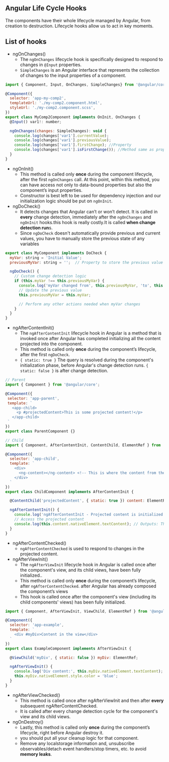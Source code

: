 ## Angular Life Cycle Hooks
The components have their whole lifecycle managed by Angular, from creation to destruction. Lifecycle hooks allow us to act in key moments.
## List of hooks
- ngOnChanges()  
  - The ```ngOnChanges``` lifecycle hook is specifically designed to respond to changes in ```@Input``` properties.
  - ```SimpleChanges``` is an Angular interface that represents the collection of changes to the input properties of a component. 
```javascript
import { Component, Input, OnChanges, SimpleChanges} from '@angular/core';

@Component({
  selector: 'app-my-comp2',
  templateUrl: './my-comp2.component.html',
  styleUrl: './my-comp2.component.scss',
})
export class MyComp2Component implements OnInit, OnChanges {
  @Input() var1!: number;

  ngOnChanges(changes: SimpleChanges): void {
    console.log(changes['var1'].currentValue);
    console.log(changes['var1'].previousValue);
    console.log(changes['var1'].firstChange); //Property
    console.log(changes['var1'].isFirstChange()); //Method same as property
  }
}
```
- ngOnInit()  
  - This method is called only __once__ during the component lifecycle, after the first ```ngOnChanges``` call. At this point, within this method, you can have access not only to data-bound properties but also the component’s input properties.
  - Constructor is best left to be used for dependency injection and our initialization logic should be put on ```ngOnInit```.
- ngDoCheck()
  -  It detects changes that Angular can’t or won’t detect. It is called in **every** change detection, immediately after the ```ngOnChanges``` and ```ngOnInit``` hooks.this hook is really costly.It is called **when change detection run**s.
  -  Since ```ngDoCheck``` doesn't automatically provide previous and current values, you have to manually store the previous state of any variables
```javascript
export class MyComponent implements DoCheck {
  myVar: string = 'Initial Value';
  previousMyVar: string = '';  // Property to store the previous value

  ngDoCheck() {
    // Custom change detection logic
    if (this.myVar !== this.previousMyVar) {
      console.log('myVar changed from', this.previousMyVar, 'to', this.myVar);
      // Update the previous value
      this.previousMyVar = this.myVar;

      // Perform any other actions needed when myVar changes
    }
  }
}
```
- ngAfterContentInit()
  - The ```ngAfterContentInit``` lifecycle hook in Angular is a method that is invoked once after Angular has completed initializing all the content projected into the component.
  - This method is called only **once** during the component’s lifecycle, after the first ```ngDoCheck```.
  - ```{ static: true }``` The query is resolved during the component's initialization phase, before Angular's change detection runs. ```{ static: false }``` is after change detection.
 ```javascript
// Parent
import { Component } from '@angular/core';

@Component({
  selector: 'app-parent',
  template: `
    <app-child>
      <p #projectedContent>This is some projected content!</p>
    </app-child>
  `
})
export class ParentComponent {}
```
```javascript
// Child
import { Component, AfterContentInit, ContentChild, ElementRef } from '@angular/core';

@Component({
  selector: 'app-child',
  template: `
    <div>
      <ng-content></ng-content> <!-- This is where the content from the parent is projected -->
    </div>
  `
})
export class ChildComponent implements AfterContentInit {

  @ContentChild('projectedContent', { static: true }) content: ElementRef;

  ngAfterContentInit() {
    console.log('ngAfterContentInit - Projected content is initialized');
    // Access the projected content
    console.log(this.content.nativeElement.textContent); // Outputs: This is some projected content!
  }
}
```
- ngAfterContentChecked()
  -  ```ngAfterContentChecked``` is used to respond to changes in the projected content.
- ngAfterViewInit()
  - The ```ngAfterViewInit``` lifecycle hook in Angular is called once after the component's view, and its child views, have been fully initialized..
  - This method is called only **once** during the component’s lifecycle, after ```ngAfterContentChecked```. after Angular has already composed the component’s views 
  - This hook is called once after the component's view (including its child components' views) has been fully initialized.
```javascript
import { Component, AfterViewInit, ViewChild, ElementRef } from '@angular/core';

@Component({
  selector: 'app-example',
  template: `
    <div #myDiv>Content in the view</div>
  `
})
export class ExampleComponent implements AfterViewInit {

  @ViewChild('myDiv', { static: false }) myDiv: ElementRef;

  ngAfterViewInit() {
    console.log('Div content:', this.myDiv.nativeElement.textContent);
    this.myDiv.nativeElement.style.color = 'blue';
  }
}
```
- ngAfterViewChecked()
  - This method is called once after ngAfterViewInit and then after __every__ subsequent ngAfterContentChecked.
  - It is called after every change detection cycle for the component's view and its child views.
- ngOnDestroy()
  - Lastly, this method is called only __once__ during the component’s lifecycle, right before Angular destroy it. 
  - you should put all your cleanup logic for that component. 
  - Remove any localstorage information and, unsubscribe observables/detach event handlers/stop timers, etc. to avoid __memory leaks__.

